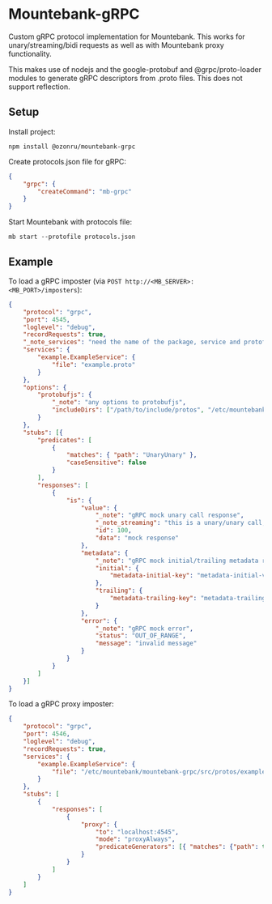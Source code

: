 # Mountebank-gRPC

Custom gRPC protocol implementation for Mountebank. This works for unary/streaming/bidi requests as well as with Mountebank proxy functionality.

This makes use of nodejs and the google-protobuf and @grpc/proto-loader modules to generate gRPC descriptors from .proto files. This does not support reflection.

## Setup

Install project:

    npm install @ozonru/mountebank-grpc

Create protocols.json file for gRPC:

```json
{
    "grpc": {
        "createCommand": "mb-grpc"
    }
}
```

Start Mountebank with protocols file:

    mb start --protofile protocols.json

## Example

To load a gRPC imposter (via `POST http://<MB_SERVER>:<MB_PORT>/imposters`):

```json
{
    "protocol": "grpc",
    "port": 4545,
    "loglevel": "debug",
    "recordRequests": true,
    "_note_services": "need the name of the package, service and protofile location for this to load",
    "services": {
        "example.ExampleService": {
            "file": "example.proto"
        }
    },
    "options": {
        "protobufjs": {
            "_note": "any options to protobufjs",
            "includeDirs": ["/path/to/include/protos", "/etc/mountebank/mountebank-grpc/src/protos"]
        }
    },
    "stubs": [{
        "predicates": [
            {
                "matches": { "path": "UnaryUnary" },
                "caseSensitive": false
            }
        ],
        "responses": [
            {
                "is": {
                    "value": {
                        "_note": "gRPC mock unary call response",
                        "_note_streaming": "this is a unary/unary call, streaming requests need the value to be an array",
                        "id": 100,
                        "data": "mock response"
                    },
                    "metadata": {
                        "_note": "gRPC mock initial/trailing metadata response",
                        "initial": {
                            "metadata-initial-key": "metadata-initial-value"
                        },
                        "trailing": {
                            "metadata-trailing-key": "metadata-trailing-value"
                        }
                    },
                    "error": {
                        "_note": "gRPC mock error",
                        "status": "OUT_OF_RANGE",
                        "message": "invalid message"
                    }
                }
            }
        ]
    }]
}
```

To load a gRPC proxy imposter:

```json
{
    "protocol": "grpc",
    "port": 4546,
    "loglevel": "debug",
    "recordRequests": true,
    "services": {
        "example.ExampleService": {
            "file": "/etc/mountebank/mountebank-grpc/src/protos/example.proto"
        }
    },
    "stubs": [
        {
            "responses": [
                {
                    "proxy": {
                        "to": "localhost:4545",
                        "mode": "proxyAlways",
                        "predicateGenerators": [{ "matches": {"path": true} }]
                    }
                }
            ]
        }
    ]
}
```
